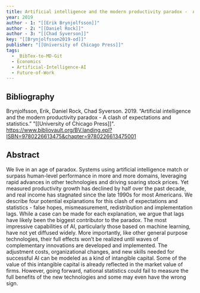 ```yaml
---
title: Artificial intelligence and the modern productivity paradox -  A clash of expectations and statistics
year: 2019
author - 1: "[[Erik Brynjolfsson]]"
author - 2: "[[Daniel Rock]]"
author - 3: "[[Chad Syverson]]"
key: "[[Brynjolfsson2019-od]]"
publisher: "[[University of Chicago Press]]"
tags:
  - _BibTex-to-MD-Git
  - Economics
  - Artificial-Intelligence-AI
  - Future-of-Work
---
```


## Bibliography
Brynjolfsson, Erik, Daniel Rock, Chad Syverson. 2019. “Artificial intelligence and the modern productivity paradox -  A clash of expectations and statistics.” "[[University of Chicago Press]]". https://www.bibliovault.org/BV.landing.epl?ISBN=9780226613475&chapter=9780226613475001

## Abstract
We live in an age of paradox. Systems using artificial intelligence match or surpass human-level performance in more and more domains, leveraging rapid advances in other technologies and driving soaring stock prices. Yet measured productivity growth has declined by half over the past decade, and real income has stagnated since the late 1990s for most Americans. We describe four potential explanations for this clash of expectations and statistics -  false hopes, mismeasurement, redistribution and implementation lags. While a case can be made for each explanation, we argue that lags have likely been the biggest contributor to the paradox. The most impressive capabilities of AI, particularly those based on machine learning, have not yet diffused widely. More importantly, like other general purpose technologies, their full effects won’t be realized until waves of complementary innovations are developed and implemented. The adjustment costs, organizational changes, and new skills needed for successful AI can be modeled as a kind of intangible capital. Some of the value of this intangible capital is already reflected in the market value of firms. However, going forward, national statistics could fail to measure the full benefits of the new technologies and some may even have the wrong sign.